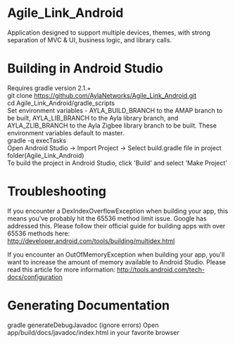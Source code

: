 Agile_Link_Android
==================

Application designed to support multiple devices, themes, with strong separation of MVC &amp; UI, business logic, and library calls. 


Building in Android Studio
=========================

Requires gradle version 2.1.+                                                                                         
git clone https://github.com/AylaNetworks/Agile_Link_Android.git                                                    
cd Agile_Link_Android/gradle_scripts                                                                                
Set environment variables - AYLA_BUILD_BRANCH to the AMAP branch to be built,
AYLA_LIB_BRANCH to the Ayla library branch, and AYLA_ZLIB_BRANCH to the Ayla Zigbee library branch to be built. These environment variables default to master.                                                                      
gradle -q execTasks                                                                                                  
Open Android Studio -> Import Project -> Select build.gradle file in project folder(Agile_Link_Android)                
To build the project in Android Studio, click 'Build' and select 'Make Project'

  Troubleshooting
  ===============
  
  If you encounter a DexIndexOverflowException when building your app, this means you've probably hit the 65536 method limit issue.  Google has addressed this.  Please follow their official guide for building apps with over 65536 methods here: http://developer.android.com/tools/building/multidex.html
  
  If you encounter an OutOfMemoryException when building your app, you'll want to increase the amount of memory available to Android Studio.  Please read this article for more information: http://tools.android.com/tech-docs/configuration


Generating Documentation
========================

gradle generateDebugJavadoc
(ignore errors)
Open app/build/docs/javadoc/index.html in your favorite browser

